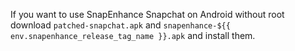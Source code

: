 If you want to use SnapEnhance Snapchat on Android without root download `patched-snapchat.apk` and `snapenhance-${{ env.snapenhance_release_tag_name }}.apk` and install them.
